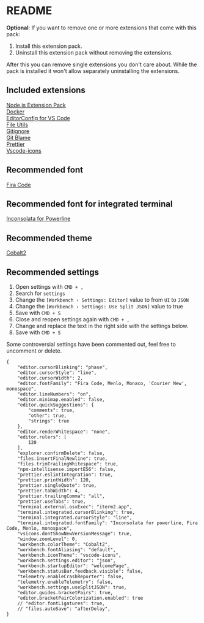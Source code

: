 # README

**Optional**: If you want to remove one or more extensions that come with this pack:
1. Install this extension pack.
2. Uninstall this extension pack without removing the extensions.

After this you can remove single extensions you don't care about. While the pack is installed it won't allow separately uninstalling the extensions.

## Included extensions

[Node.js Extension Pack](https://github.com/waderyan/nodejs-extension-pack)<br/>
[Docker](https://github.com/microsoft/vscode-docker)<br/>
[EditorConfig for VS Code](https://github.com/editorconfig/editorconfig-vscode)<br/>
[File Utils](https://github.com/sleistner/vscode-fileutils)<br/>
[Gitignore](https://github.com/CodeZombieCH/vscode-gitignore)<br/>
[Git Blame](https://github.com/Sertion/vscode-gitblame)<br/>
[Prettier](https://github.com/prettier/prettier-vscode)<br/>
[Vscode-icons](https://github.com/vscode-icons/vscode-icons)<br/>

## Recommended font

[Fira Code](https://github.com/tonsky/FiraCode)

## Recommended font for integrated terminal

[Inconsolata for Powerline](https://github.com/powerline/fonts/tree/master/Inconsolata)

## Recommended theme

[Cobalt2](https://github.com/wesbos/cobalt2-vscode)

## Recommended settings

1. Open settings with `CMD + ,`
2. Search for `settings`
3. Change the `[Workbench › Settings: Editor]` value to from `UI` to `JSON`
3. Change the `[Workbench › Settings: Use Split JSON]` value to true
4. Save with `CMD + S`
5. Close and reopen settings again with `CMD + ,`
6. Change and replace the text in the right side with the settings below.
7. Save with `CMD + S`

Some controversial settings have been commented out, feel free to uncomment or delete.

```
{
    "editor.cursorBlinking": "phase",
    "editor.cursorStyle": "line",
    "editor.cursorWidth": 2,
    "editor.fontFamily": "Fira Code, Menlo, Monaco, 'Courier New', monospace",
    "editor.lineNumbers": "on",
    "editor.minimap.enabled": false,
    "editor.quickSuggestions": {
        "comments": true,
        "other": true,
        "strings": true
    },
    "editor.renderWhitespace": "none",
    "editor.rulers": [
        120
    ],
    "explorer.confirmDelete": false,
    "files.insertFinalNewline": true,
    "files.trimTrailingWhitespace": true,
    "npm-intellisense.importES6": false,
    "prettier.eslintIntegration": true,
    "prettier.printWidth": 120,
    "prettier.singleQuote": true,
    "prettier.tabWidth": 4,
    "prettier.trailingComma": "all",
    "prettier.useTabs": true,
    "terminal.external.osxExec": "iterm2.app",
    "terminal.integrated.cursorBlinking": true,
    "terminal.integrated.cursorStyle": "line",
    "terminal.integrated.fontFamily": "Inconsolata for powerline, Fira Code, Menlo, monospace",
    "vsicons.dontShowNewVersionMessage": true,
    "window.zoomLevel": 0,
    "workbench.colorTheme": "Cobalt2",
    "workbench.fontAliasing": "default",
    "workbench.iconTheme": "vscode-icons",
    "workbench.settings.editor": "json",
    "workbench.startupEditor": "welcomePage",
    "workbench.statusBar.feedback.visible": false,
    "telemetry.enableCrashReporter": false,
    "telemetry.enableTelemetry": false,
    "workbench.settings.useSplitJSON": true,
    "editor.guides.bracketPairs": true,
    "editor.bracketPairColorization.enabled": true
    // "editor.fontLigatures": true,
    // "files.autoSave": "afterDelay",
}
```
